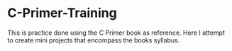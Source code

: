 # C-Primer-Training
This is practice done using the C Primer book as reference. Here I attempt to create mini projects that encompass the books syllabus.
